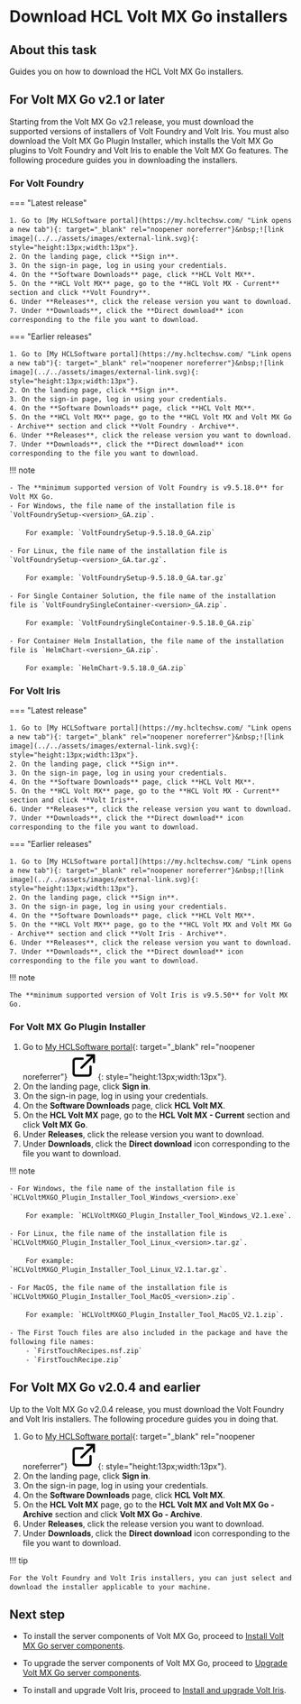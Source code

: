 # Download HCL Volt MX Go installers

## About this task

Guides you on how to download the HCL Volt MX Go installers.

## For Volt MX Go v2.1 or later

Starting from the Volt MX Go v2.1 release, you must download the supported versions of installers of Volt Foundry and Volt Iris. You must also download the Volt MX Go Plugin Installer, which installs the Volt MX Go plugins to Volt Foundry and Volt Iris to enable the Volt MX Go features. The following procedure guides you in downloading the installers.

### For Volt Foundry

=== "Latest release"

    1. Go to [My HCLSoftware portal](https://my.hcltechsw.com/ "Link opens a new tab"){: target="_blank" rel="noopener noreferrer"}&nbsp;![link image](../../assets/images/external-link.svg){: style="height:13px;width:13px"}.
    2. On the landing page, click **Sign in**.
    3. On the sign-in page, log in using your credentials.
    4. On the **Software Downloads** page, click **HCL Volt MX**.
    5. On the **HCL Volt MX** page, go to the **HCL Volt MX - Current** section and click **Volt Foundry**.
    6. Under **Releases**, click the release version you want to download.
    7. Under **Downloads**, click the **Direct download** icon corresponding to the file you want to download.

=== "Earlier releases"

    1. Go to [My HCLSoftware portal](https://my.hcltechsw.com/ "Link opens a new tab"){: target="_blank" rel="noopener noreferrer"}&nbsp;![link image](../../assets/images/external-link.svg){: style="height:13px;width:13px"}.
    2. On the landing page, click **Sign in**.
    3. On the sign-in page, log in using your credentials.
    4. On the **Software Downloads** page, click **HCL Volt MX**.
    5. On the **HCL Volt MX** page, go to the **HCL Volt MX and Volt MX Go - Archive** section and click **Volt Foundry - Archive**.
    6. Under **Releases**, click the release version you want to download.
    7. Under **Downloads**, click the **Direct download** icon corresponding to the file you want to download.

!!! note

    - The **minimum supported version of Volt Foundry is v9.5.18.0** for Volt MX Go.
    - For Windows, the file name of the installation file is `VoltFoundrySetup-<version>_GA.zip`. 
                    
        For example: `VoltFoundrySetup-9.5.18.0_GA.zip`
                
    - For Linux, the file name of the installation file is `VoltFoundrySetup-<version>_GA.tar.gz`. 
                    
        For example: `VoltFoundrySetup-9.5.18.0_GA.tar.gz`
                
    - For Single Container Solution, the file name of the installation file is `VoltFoundrySingleContainer-<version>_GA.zip`.  
                
        For example: `VoltFoundrySingleContainer-9.5.18.0_GA.zip`

    - For Container Helm Installation, the file name of the installation file is `HelmChart-<version>_GA.zip`.

        For example: `HelmChart-9.5.18.0_GA.zip`

### For Volt Iris

=== "Latest release"

    1. Go to [My HCLSoftware portal](https://my.hcltechsw.com/ "Link opens a new tab"){: target="_blank" rel="noopener noreferrer"}&nbsp;![link image](../../assets/images/external-link.svg){: style="height:13px;width:13px"}.
    2. On the landing page, click **Sign in**.
    3. On the sign-in page, log in using your credentials.
    4. On the **Software Downloads** page, click **HCL Volt MX**.
    5. On the **HCL Volt MX** page, go to the **HCL Volt MX - Current** section and click **Volt Iris**.
    6. Under **Releases**, click the release version you want to download.
    7. Under **Downloads**, click the **Direct download** icon corresponding to the file you want to download.

=== "Earlier releases"

    1. Go to [My HCLSoftware portal](https://my.hcltechsw.com/ "Link opens a new tab"){: target="_blank" rel="noopener noreferrer"}&nbsp;![link image](../../assets/images/external-link.svg){: style="height:13px;width:13px"}.
    2. On the landing page, click **Sign in**.
    3. On the sign-in page, log in using your credentials.
    4. On the **Software Downloads** page, click **HCL Volt MX**.
    5. On the **HCL Volt MX** page, go to the **HCL Volt MX and Volt MX Go - Archive** section and click **Volt Iris - Archive**.
    6. Under **Releases**, click the release version you want to download.
    7. Under **Downloads**, click the **Direct download** icon corresponding to the file you want to download.

!!! note

    The **minimum supported version of Volt Iris is v9.5.50** for Volt MX Go.

### For Volt MX Go Plugin Installer

1. Go to [My HCLSoftware portal](https://my.hcltechsw.com/ "Link opens a new tab"){: target="_blank" rel="noopener noreferrer"}&nbsp;![link image](../../assets/images/external-link.svg){: style="height:13px;width:13px"}.
2. On the landing page, click **Sign in**.
3. On the sign-in page, log in using your credentials.
4. On the **Software Downloads** page, click **HCL Volt MX**.
5. On the **HCL Volt MX** page, go to the **HCL Volt MX - Current** section and click **Volt MX Go**.
6. Under **Releases**, click the release version you want to download.
7. Under **Downloads**, click the **Direct download** icon corresponding to the file you want to download.

!!! note

    - For Windows, the file name of the installation file is `HCLVoltMXGO_Plugin_Installer_Tool_Windows_<version>.exe`
    
        For example: `HCLVoltMXGO_Plugin_Installer_Tool_Windows_V2.1.exe`.
    
    - For Linux, the file name of the installation file is 
    `HCLVoltMXGO_Plugin_Installer_Tool_Linux_<version>.tar.gz`.

        For example: `HCLVoltMXGO_Plugin_Installer_Tool_Linux_V2.1.tar.gz`.

    - For MacOS, the file name of the installation file is `HCLVoltMXGO_Plugin_Installer_Tool_MacOS_<version>.zip`.

        For example: `HCLVoltMXGO_Plugin_Installer_Tool_MacOS_V2.1.zip`.

    - The First Touch files are also included in the package and have the following file names:
        - `FirstTouchRecipes.nsf.zip`
        - `FirstTouchRecipe.zip`

<!--### From HCL Software License & Download Portal

1. Go to [HCL License & Download Portal](https://hclsoftware.flexnetoperations.com/ "Link opens a new tab"){: target="_blank" rel="noopener noreferrer"}&nbsp;![link image](../../assets/images/external-link.svg){: style="height:13px;width:13px"}.

2. On the sign-in page, enter your username and click **Next**. The **License & Download Portal** home page opens.

3. On the **License & Download Portal** home page, go to **Your Downloads** and search for and click **HCL Volt MX**.

4. On the **Download Packages** page, download the Volt Foundry installer, Volt Iris installer, and Volt MX Go Plugin Installer.

    !!!note
        When downloading files for the first time by clicking **Download Selected Files**, you need to install the *Download Manager Interface* once. Follow the download and installation instructions. After installing the *Download Manager Interface*, you can resume your download.

    === "For Volt Foundry"

        1. Click **HCL Volt Foundry v9.5 Latest** on the **New Versions** tab.
        1. On the **Files** tab on the **Downloads** page, select the installation file with the correct version based on your installation platform and click **Download Selected Files**.

            **OR** 

            Click the download icon beside the filename of the selected installer.

            !!! note

                - The minimum supported version of Volt Foundry is v9.5.18.0 for Volt MX Go.
                - For Windows, the file name of the installation file is `VoltFoundrySetup-<version>_GA.zip`. 
                    
                    For example: `VoltFoundrySetup-9.5.18.0_GA.zip`
                
                - For Linux, the file name of the installation file is `VoltFoundrySetup-<version>_GA.tar.gz`. 
                    
                    For example: `VoltFoundrySetup-9.5.18.0_GA.tar.gz`
                
                - For Single Container Solution, the file name of the installation file is `VoltFoundrySingleContainer-<version>_GA.zip`.  
                
                    For example: `VoltFoundrySingleContainer-9.5.18.0_GA.zip`

                - For Container Helm Installation, the file name of the installation file is `HelmChart-<version>_GA.zip`.

                    For example: `HelmChart-9.5.18.0_GA.zip`

    === "For Volt Iris"

        1. Click **HCL Volt Iris v9.5 Latest** on the **New Versions** tab.
        1. On the **Files** tab on the **Downloads** page, select the installer with the correct version based on your installation platform and click **Download Selected Files**.

            **OR** 

            Click the download icon beside the filename of the selected installer.

            !!!note
                The minimum supported version of Volt Iris is v9.5.50 for Volt MX Go.

    === "For Volt MX Go Plugin Installer"

        1. Click the **HCL Volt MX Go Version x.x.x** package, where x.x.x refers to the version number.
        2. On the **Files** tab on the **Downloads** page, select the installer and click **Download Selected Files**.

            **OR** 

            Click the download icon beside the filename of the installer.

            !!! note

                - For Windows, the file name of the installation file is `HCLVoltMXGO_Plugin_Installer_Tool_Windows_<version>.exe`
    
                    For example: `HCLVoltMXGO_Plugin_Installer_Tool_Windows_V2.1.exe`.
    
                - For Linux, the file name of the installation file is `HCLVoltMXGO_Plugin_Installer_Tool_Linux_<version>.tar.gz`.

                    For example: `HCLVoltMXGO_Plugin_Installer_Tool_Linux_V2.1.tar.gz`.

                - For MacOS, the file name of the installation file is `HCLVoltMXGO_Plugin_Installer_Tool_MacOS_<version>.zip`.

                    For example: `HCLVoltMXGO_Plugin_Installer_Tool_MacOS_V2.1.zip`.

                - The First Touch files are also included in the package and have the following file names:
                    - `FirstTouchRecipes.nsf.zip`
                    - `FirstTouchRecipe.zip`
-->
## For Volt MX Go v2.0.4 and earlier

Up to the Volt MX Go v2.0.4 release, you must download the Volt Foundry and Volt Iris installers. The following procedure guides you in doing that.

1. Go to [My HCLSoftware portal](https://my.hcltechsw.com/ "Link opens a new tab"){: target="_blank" rel="noopener noreferrer"}&nbsp;![link image](../../assets/images/external-link.svg){: style="height:13px;width:13px"}.
2. On the landing page, click **Sign in**.
3. On the sign-in page, log in using your credentials.
4. On the **Software Downloads** page, click **HCL Volt MX**.
5. On the **HCL Volt MX** page, go to the **HCL Volt MX and Volt MX Go - Archive** section and click **Volt MX Go - Archive**.
6. Under **Releases**, click the release version you want to download.
7. Under **Downloads**, click the **Direct download** icon corresponding to the file you want to download.

!!! tip

    For the Volt Foundry and Volt Iris installers, you can just select and download the installer applicable to your machine.

<!--### From HCL Software License & Download Portal

1. Go to [HCL Software License & Download Portal](https://hclsoftware.flexnetoperations.com/ "Link opens a new tab"){: target="_blank" rel="noopener noreferrer"}&nbsp;![link image](../../assets/images/external-link.svg){: style="height:13px;width:13px"}.

2. On the sign-in page, enter your username and click **Next**. The **License & Download Portal** home page opens.
3. On the **License & Download Portal** home page, go to **Your Downloads** and search for and click **HCL Volt MX**.
4. On the **Download Packages** page, click the **HCL Volt MX Go Version x.x.x** package under the **New Versions** tab.

    !!! note

        Select the appropriate package version based on whether you want to perform a new installation or an upgrade.

5. On the **Files** tab on the **Downloads** page, select all the files and click **Download Selected Files**.

    !!! note

        When downloading files for the first time by clicking **Download Selected Files**, you need to install the *Download Manager Interface* once. Follow the download and installation instructions. After installing the *Download Manager Interface*, you can resume your download.

    **OR**

    Click the download icon beside the filename of each file.

!!! tip

    For the Volt Foundry and Volt Iris installers, you can just select and download the installer applicable to your machine.
-->
## Next step

- To install the server components of Volt MX Go, proceed to [Install Volt MX Go server components](installserver/index.md).

- To upgrade the server components of Volt MX Go, proceed to [Upgrade Volt MX Go server components](upgradeserver/index.md).

- To install and upgrade Volt Iris, proceed to [Install and upgrade Volt Iris](installiris/index.md).
